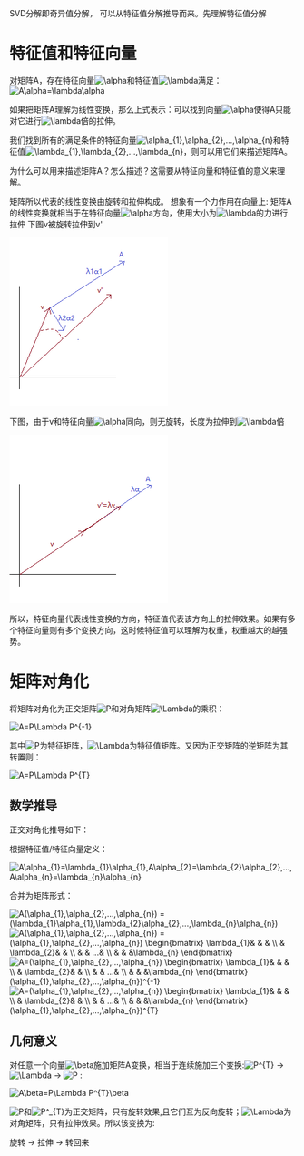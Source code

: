 SVD分解即奇异值分解， 可以从特征值分解推导而来。先理解特征值分解

# 特征值和特征向量
对矩阵A，存在特征向量<img src="https://latex.codecogs.com/gif.latex?\alpha" title="\alpha" />和特征值<img src="https://latex.codecogs.com/gif.latex?\lambda" title="\lambda" />满足：<img src="https://latex.codecogs.com/gif.latex?A\alpha=\lambda\alpha" title="A\alpha=\lambda\alpha" />

如果把矩阵A理解为线性变换，那么上式表示：可以找到向量<img src="https://latex.codecogs.com/gif.latex?\alpha" title="\alpha" />使得A只能对它进行<img src="https://latex.codecogs.com/gif.latex?\lambda" title="\lambda" />倍的拉伸。

我们找到所有的满足条件的特征向量<img src="https://latex.codecogs.com/gif.latex?\alpha_{1},\alpha_{2},...,\alpha_{n}" title="\alpha_{1},\alpha_{2},...,\alpha_{n}" />和特征值<img src="https://latex.codecogs.com/gif.latex?\lambda_{1},\lambda_{2},...,\lambda_{n}" title="\lambda_{1},\lambda_{2},...,\lambda_{n}" />，则可以用它们来描述矩阵A。

为什么可以用来描述矩阵A？怎么描述？这需要从特征向量和特征值的意义来理解。

矩阵所以代表的线性变换由旋转和拉伸构成。
想象有一个力作用在向量上: 矩阵A的线性变换就相当于在特征向量<img src="https://latex.codecogs.com/gif.latex?\alpha" title="\alpha" />方向，使用大小为<img src="https://latex.codecogs.com/gif.latex?\lambda" title="\lambda" />的力进行拉伸
下图v被旋转拉伸到v'

<img src="https://github.com/DorianZi/algorithm_explained/blob/master/res/pic1.png?raw=true">

下图，由于v和特征向量<img src="https://latex.codecogs.com/gif.latex?\alpha" title="\alpha" />同向，则无旋转，长度为拉伸到<img src="https://latex.codecogs.com/gif.latex?\lambda" title="\lambda" />倍

<img src="https://github.com/DorianZi/algorithm_explained/raw/master/res/pic2.png">

所以，特征向量代表线性变换的方向，特征值代表该方向上的拉伸效果。如果有多个特征向量则有多个变换方向，这时候特征值可以理解为权重，权重越大的越强势。


# 矩阵对角化
将矩阵对角化为正交矩阵<img src="https://latex.codecogs.com/gif.latex?P" title="P" />和对角矩阵<img src="https://latex.codecogs.com/gif.latex?\Lambda" title="\Lambda" />的乘积：

<img src="https://latex.codecogs.com/gif.latex?A=P\Lambda&space;P^{-1}" title="A=P\Lambda P^{-1}" />

其中<img src="https://latex.codecogs.com/gif.latex?P" title="P" />为特征矩阵，<img src="https://latex.codecogs.com/gif.latex?\Lambda" title="\Lambda" />为特征值矩阵。又因为正交矩阵的逆矩阵为其转置则：

<img src="https://latex.codecogs.com/gif.latex?A=P\Lambda&space;P^{T}" title="A=P\Lambda P^{T}" />

## 数学推导
正交对角化推导如下：

根据特征值/特征向量定义：

<img src="https://latex.codecogs.com/gif.latex?A\alpha_{1}=\lambda_{1}\alpha_{1},A\alpha_{2}=\lambda_{2}\alpha_{2},...,A\alpha_{n}=\lambda_{n}\alpha_{n}" title="A\alpha_{1}=\lambda_{1}\alpha_{1},A\alpha_{2}=\lambda_{2}\alpha_{2},...,A\alpha_{n}=\lambda_{n}\alpha_{n}" />

合并为矩阵形式：

<img src="https://latex.codecogs.com/gif.latex?A(\alpha_{1},\alpha_{2},...,\alpha_{n})&space;=&space;(\lambda_{1}\alpha_{1},\lambda_{2}\alpha_{2},...,\lambda_{n}\alpha_{n})" title="A(\alpha_{1},\alpha_{2},...,\alpha_{n}) = (\lambda_{1}\alpha_{1},\lambda_{2}\alpha_{2},...,\lambda_{n}\alpha_{n})" />

<img src="https://latex.codecogs.com/gif.latex?A(\alpha_{1},\alpha_{2},...,\alpha_{n})&space;=&space;(\alpha_{1},\alpha_{2},...,\alpha_{n})&space;\begin{bmatrix}&space;\lambda_{1}&&space;&&space;&&space;\\&space;&&space;\lambda_{2}&&space;&&space;\\&space;&&space;&&space;...&&space;\\&space;&&space;&&space;&\lambda_{n}&space;\end{bmatrix}" title="A(\alpha_{1},\alpha_{2},...,\alpha_{n}) = (\alpha_{1},\alpha_{2},...,\alpha_{n}) \begin{bmatrix} \lambda_{1}& & & \\ & \lambda_{2}& & \\ & & ...& \\ & & &\lambda_{n} \end{bmatrix}" />

<img src="https://latex.codecogs.com/gif.latex?A=(\alpha_{1},\alpha_{2},...,\alpha_{n})&space;\begin{bmatrix}&space;\lambda_{1}&&space;&&space;&&space;\\&space;&&space;\lambda_{2}&&space;&&space;\\&space;&&space;&&space;...&&space;\\&space;&&space;&&space;&\lambda_{n}&space;\end{bmatrix}&space;(\alpha_{1},\alpha_{2},...,\alpha_{n})^{-1}" title="A=(\alpha_{1},\alpha_{2},...,\alpha_{n}) \begin{bmatrix} \lambda_{1}& & & \\ & \lambda_{2}& & \\ & & ...& \\ & & &\lambda_{n} \end{bmatrix} (\alpha_{1},\alpha_{2},...,\alpha_{n})^{-1}" />

<img src="https://latex.codecogs.com/gif.latex?A=(\alpha_{1},\alpha_{2},...,\alpha_{n})&space;\begin{bmatrix}&space;\lambda_{1}&&space;&&space;&&space;\\&space;&&space;\lambda_{2}&&space;&&space;\\&space;&&space;&&space;...&&space;\\&space;&&space;&&space;&\lambda_{n}&space;\end{bmatrix}&space;(\alpha_{1},\alpha_{2},...,\alpha_{n})^{T}" title="A=(\alpha_{1},\alpha_{2},...,\alpha_{n}) \begin{bmatrix} \lambda_{1}& & & \\ & \lambda_{2}& & \\ & & ...& \\ & & &\lambda_{n} \end{bmatrix} (\alpha_{1},\alpha_{2},...,\alpha_{n})^{T}" />

## 几何意义
对任意一个向量<img src="https://latex.codecogs.com/gif.latex?\beta" title="\beta" />施加矩阵A变换，相当于连续施加三个变换:<img src="https://latex.codecogs.com/gif.latex?P^{T}" title="P^{T}" /> -> <img src="https://latex.codecogs.com/gif.latex?\Lambda" title="\Lambda" /> -> <img src="https://latex.codecogs.com/gif.latex?P" title="P" /> :

<img src="https://latex.codecogs.com/gif.latex?A\beta=P\Lambda&space;P^{T}\beta" title="A\beta=P\Lambda P^{T}\beta" />

<img src="https://latex.codecogs.com/gif.latex?P" title="P" />和<img src="https://latex.codecogs.com/gif.latex?P^_{T}" title="P^_{T}" />为正交矩阵，只有旋转效果,且它们互为反向旋转；<img src="https://latex.codecogs.com/gif.latex?\Lambda" title="\Lambda" />为对角矩阵，只有拉伸效果。所以该变换为:

旋转 -> 拉伸 -> 转回来 

